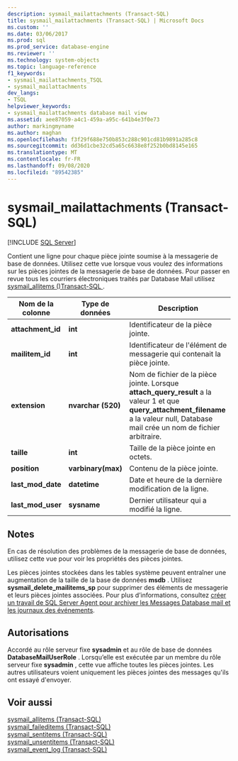 ```yaml
---
description: sysmail_mailattachments (Transact-SQL)
title: sysmail_mailattachments (Transact-SQL) | Microsoft Docs
ms.custom: ''
ms.date: 03/06/2017
ms.prod: sql
ms.prod_service: database-engine
ms.reviewer: ''
ms.technology: system-objects
ms.topic: language-reference
f1_keywords:
- sysmail_mailattachments_TSQL
- sysmail_mailattachments
dev_langs:
- TSQL
helpviewer_keywords:
- sysmail_mailattachments database mail view
ms.assetid: aee87059-a4c1-459a-a95c-641b4e3f0e73
author: markingmyname
ms.author: maghan
ms.openlocfilehash: f3f29f688e750b853c288c901cd81b9891a285c8
ms.sourcegitcommit: dd36d1cbe32cd5a65c6638e8f252b0bd8145e165
ms.translationtype: MT
ms.contentlocale: fr-FR
ms.lasthandoff: 09/08/2020
ms.locfileid: "89542385"
---
```

# <a name="sysmail_mailattachments-transact-sql"></a>sysmail_mailattachments (Transact-SQL)
[!INCLUDE [SQL Server](../../includes/applies-to-version/sqlserver.md)]

  Contient une ligne pour chaque pièce jointe soumise à la messagerie de base de données. Utilisez cette vue lorsque vous voulez des informations sur les pièces jointes de la messagerie de base de données. Pour passer en revue tous les courriers électroniques traités par Database Mail utilisez [sysmail_allitems &#40;&#41;Transact-SQL ](../../relational-databases/system-catalog-views/sysmail-allitems-transact-sql.md).  
  
|Nom de la colonne|Type de données|Description|  
|-----------------|---------------|-----------------|  
|**attachment_id**|**int**|Identificateur de la pièce jointe.|  
|**mailitem_id**|**int**|Identificateur de l'élément de messagerie qui contenait la pièce jointe.|  
|**extension**|**nvarchar (520)**|Nom de fichier de la pièce jointe. Lorsque **attach_query_result** a la valeur 1 et que **query_attachment_filename** a la valeur null, Database mail crée un nom de fichier arbitraire.|  
|**taille**|**int**|Taille de la pièce jointe en octets.|  
|**position**|**varbinary(max)**|Contenu de la pièce jointe.|  
|**last_mod_date**|**datetime**|Date et heure de la dernière modification de la ligne.|  
|**last_mod_user**|**sysname**|Dernier utilisateur qui a modifié la ligne.|  
  
## <a name="remarks"></a>Notes  
 En cas de résolution des problèmes de la messagerie de base de données, utilisez cette vue pour voir les propriétés des pièces jointes.  
  
 Les pièces jointes stockées dans les tables système peuvent entraîner une augmentation de la taille de la base de données **msdb** . Utilisez **sysmail_delete_mailitems_sp** pour supprimer des éléments de messagerie et leurs pièces jointes associées. Pour plus d’informations, consultez [créer un travail de SQL Server Agent pour archiver les Messages Database mail et les journaux des événements](../../relational-databases/database-mail/create-a-sql-server-agent-job-to-archive-database-mail-messages-and-event-logs.md).  
  
## <a name="permissions"></a>Autorisations  
 Accordé au rôle serveur fixe **sysadmin** et au rôle de base de données **DatabaseMailUserRole** . Lorsqu’elle est exécutée par un membre du rôle serveur fixe **sysadmin** , cette vue affiche toutes les pièces jointes. Les autres utilisateurs voient uniquement les pièces jointes des messages qu'ils ont essayé d'envoyer.  
  
## <a name="see-also"></a>Voir aussi  
 [sysmail_allitems &#40;Transact-SQL&#41;](../../relational-databases/system-catalog-views/sysmail-allitems-transact-sql.md)   
 [sysmail_faileditems &#40;Transact-SQL&#41;](../../relational-databases/system-catalog-views/sysmail-faileditems-transact-sql.md)   
 [sysmail_sentitems &#40;Transact-SQL&#41;](../../relational-databases/system-catalog-views/sysmail-sentitems-transact-sql.md)   
 [sysmail_unsentitems &#40;Transact-SQL&#41;](../../relational-databases/system-catalog-views/sysmail-unsentitems-transact-sql.md)   
 [sysmail_event_log &#40;Transact-SQL&#41;](../../relational-databases/system-catalog-views/sysmail-event-log-transact-sql.md)  
  
  

